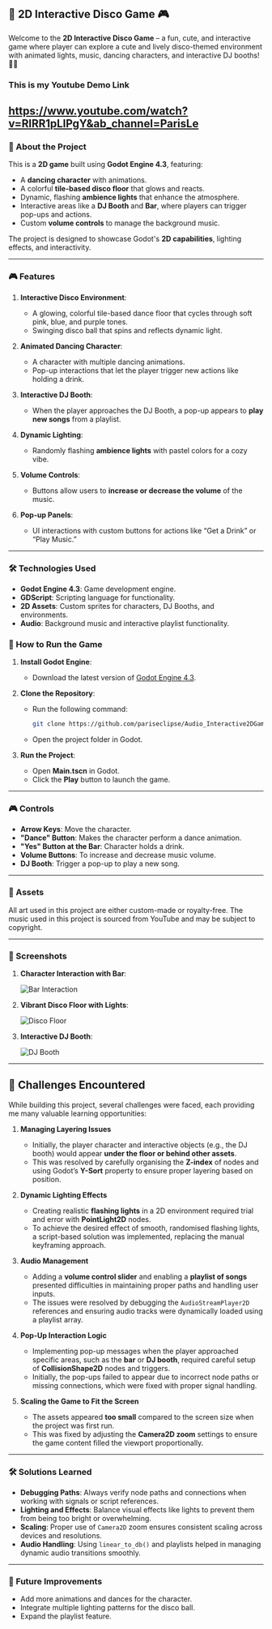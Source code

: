 ## **🎵 2D Interactive Disco Game 🎮**

Welcome to the **2D Interactive Disco Game** – a fun, cute, and interactive game where player can explore a cute and lively disco-themed environment with animated lights, music, dancing characters, and interactive DJ booths! 🕺✨

### **This is my Youtube Demo Link**
https://www.youtube.com/watch?v=RIRR1pLlPgY&ab_channel=ParisLe
---

### **📌 About the Project**
This is a **2D game** built using **Godot Engine 4.3**, featuring:
- A **dancing character** with animations.
- A colorful **tile-based disco floor** that glows and reacts.
- Dynamic, flashing **ambience lights** that enhance the atmosphere.
- Interactive areas like a **DJ Booth** and **Bar**, where players can trigger pop-ups and actions.
- Custom **volume controls** to manage the background music.

The project is designed to showcase Godot's **2D capabilities**, lighting effects, and interactivity.

---

### **🎮 Features**
1. **Interactive Disco Environment**:
   - A glowing, colorful tile-based dance floor that cycles through soft pink, blue, and purple tones.
   - Swinging disco ball that spins and reflects dynamic light.

2. **Animated Dancing Character**:
   - A character with multiple dancing animations.
   - Pop-up interactions that let the player trigger new actions like holding a drink.

3. **Interactive DJ Booth**:
   - When the player approaches the DJ Booth, a pop-up appears to **play new songs** from a playlist.

4. **Dynamic Lighting**:
   - Randomly flashing **ambience lights** with pastel colors for a cozy vibe.

5. **Volume Controls**:
   - Buttons allow users to **increase or decrease the volume** of the music.

6. **Pop-up Panels**:
   - UI interactions with custom buttons for actions like “Get a Drink” or “Play Music.”

---

### **🛠️ Technologies Used**
- **Godot Engine 4.3**: Game development engine.
- **GDScript**: Scripting language for functionality.
- **2D Assets**: Custom sprites for characters, DJ Booths, and environments.
- **Audio**: Background music and interactive playlist functionality.

### **🚀 How to Run the Game**
1. **Install Godot Engine**:
   - Download the latest version of [Godot Engine 4.3](https://godotengine.org/download).

2. **Clone the Repository**:
   - Run the following command:
     ```bash
     git clone https://github.com/pariseclipse/Audio_Interactive2DGame.git
     ```
   - Open the project folder in Godot.

3. **Run the Project**:
   - Open **Main.tscn** in Godot.
   - Click the **Play** button to launch the game.

---

### **🎮 Controls**
- **Arrow Keys**: Move the character.
- **"Dance" Button**: Makes the character perform a dance animation.
- **"Yes" Button at the Bar**: Character holds a drink.
- **Volume Buttons**: To increase and decrease music volume.
- **DJ Booth**: Trigger a pop-up to play a new song.
  
---

### **🎨 Assets**
All art used in this project are either custom-made or royalty-free.
The music used in this project is sourced from YouTube and may be subject to copyright.

---

### **📸 Screenshots**

1. **Character Interaction with Bar**:
   
   ![Bar Interaction](./bar.png)
   
3. **Vibrant Disco Floor with Lights**:
   
   ![Disco Floor](./discofloor.png)

5. **Interactive DJ Booth**:
   
   ![DJ Booth](./djmusic.png)

---

## **🚧 Challenges Encountered**

While building this project, several challenges were faced, each providing me many valuable learning opportunities:

1. **Managing Layering Issues**  
   - Initially, the player character and interactive objects (e.g., the DJ booth) would appear **under the floor or behind other assets**.  
   - This was resolved by carefully organising the **Z-index** of nodes and using Godot’s **Y-Sort** property to ensure proper layering based on position.

2. **Dynamic Lighting Effects**  
   - Creating realistic **flashing lights** in a 2D environment required trial and error with **PointLight2D** nodes.  
   - To achieve the desired effect of smooth, randomised flashing lights, a script-based solution was implemented, replacing the manual keyframing approach.

3. **Audio Management**  
   - Adding a **volume control slider** and enabling a **playlist of songs** presented difficulties in maintaining proper paths and handling user inputs.  
   - The issues were resolved by debugging the `AudioStreamPlayer2D` references and ensuring audio tracks were dynamically loaded using a playlist array.

4. **Pop-Up Interaction Logic**  
   - Implementing pop-up messages when the player approached specific areas, such as the **bar** or **DJ booth**, required careful setup of **CollisionShape2D** nodes and triggers.  
   - Initially, the pop-ups failed to appear due to incorrect node paths or missing connections, which were fixed with proper signal handling.

5. **Scaling the Game to Fit the Screen**  
   - The assets appeared **too small** compared to the screen size when the project was first run.  
   - This was fixed by adjusting the **Camera2D zoom** settings to ensure the game content filled the viewport proportionally.
   
---

### **🛠 Solutions Learned**
- **Debugging Paths**: Always verify node paths and connections when working with signals or script references.
- **Lighting and Effects**: Balance visual effects like lights to prevent them from being too bright or overwhelming.
- **Scaling**: Proper use of `Camera2D` zoom ensures consistent scaling across devices and resolutions.
- **Audio Handling**: Using `linear_to_db()` and playlists helped in managing dynamic audio transitions smoothly.

---

### **🔧 Future Improvements**
- Add more animations and dances for the character.
- Integrate multiple lighting patterns for the disco ball.
- Expand the playlist feature.
